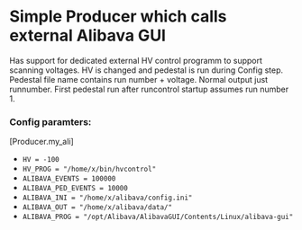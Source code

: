 Simple Producer which calls external Alibava GUI
=====

Has support for dedicated external HV control programm to support scanning voltages. HV is changed and pedestal is run during Config step. Pedestal file name contains run number + voltage. Normal output just runnumber.  First pedestal run after runcontrol startup assumes run number 1. 

### Config paramters:

[Producer.my_ali]
- ```HV = -100```
- ```HV_PROG = "/home/x/bin/hvcontrol"```
- ```ALIBAVA_EVENTS = 100000```
- ```ALIBAVA_PED_EVENTS = 10000```
- ```ALIBAVA_INI = "/home/x/alibava/config.ini"```
- ```ALIBAVA_OUT = "/home/x/alibava/data/"```
- ```ALIBAVA_PROG = "/opt/Alibava/AlibavaGUI/Contents/Linux/alibava-gui"```
